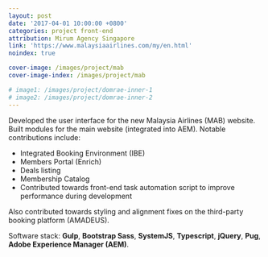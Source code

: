 ```yaml
---
layout: post
date: '2017-04-01 10:00:00 +0800'
categories: project front-end
attribution: Mirum Agency Singapore 
link: 'https://www.malaysiaairlines.com/my/en.html'
noindex: true

cover-image: /images/project/mab
cover-image-index: /images/project/mab

# image1: /images/project/domrae-inner-1
# image2: /images/project/domrae-inner-2
---
```


Developed the user interface for the new Malaysia Airlines (MAB) website. Built modules for the main website (integrated into AEM). Notable contributions include:

- Integrated Booking Environment (IBE)
- Members Portal (Enrich)
- Deals listing
- Membership Catalog
- Contributed towards front-end task automation script to improve performance
	during development

Also contributed towards styling and alignment fixes on the third-party booking platform (AMADEUS).

Software stack: **Gulp**, **Bootstrap Sass**, **SystemJS**, **Typescript**, **jQuery**, **Pug**, **Adobe Experience Manager (AEM)**.
